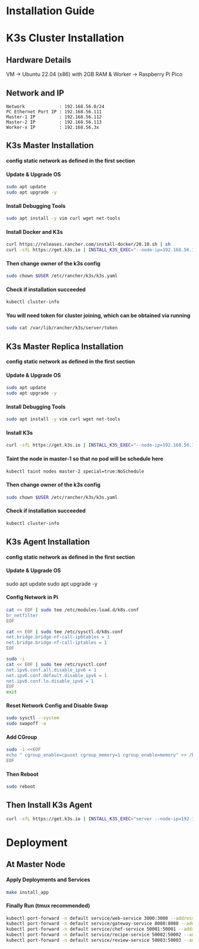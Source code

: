 # Installation Guide

# K3s Cluster Installation

## Hardware Details
VM -> Ubuntu 22.04 (x86) with 2GB RAM & 
Worker -> Raspberry Pi Pico

## Network and IP
```
Network             : 192.168.56.0/24
PC Ethernet Port IP : 192.168.56.111
Master-1 IP         : 192.168.56.112
Master-2 IP         : 192.168.56.113
Worker-x IP         : 192.168.56.3x
```

## K3s Master Installation
#### config static network as defined in the first section

#### Update & Upgrade OS
```bash
sudo apt update
sudo apt upgrade -y
```

#### Install Debugging Tools
```bash
sudo apt install -y vim curl wget net-tools
```

#### Install Docker and K3s
```bash
curl https://releases.rancher.com/install-docker/20.10.sh | sh
curl -sfL https://get.k3s.io | INSTALL_K3S_EXEC="--node-ip=192.168.56.112" K3S_ARGS="--kube-apiserver-arg=default-not-ready-toleration-seconds=5 --kube-apiserver-arg=default-unreachable-toleration-seconds=5 --kube-apiserver-arg=default-uncordon-toleration-seconds=5 --kube-apiserver-arg=default-delete-local-data-delay=5 --kube-apiserver-arg=default-pod-eviction-timeout=5s --kube-apiserver-arg=default-pod-eviction-headroom=5s" sh -s - server --cluster-init
```

#### Then change owner of the k3s config
```bash
sudo chown $USER /etc/rancher/k3s/k3s.yaml
```

#### Check if installation succeeded
```bash
kubectl cluster-info
```

#### You will need token for cluster joining, which can be obtained via running
```bash
sudo cat /var/lib/rancher/k3s/server/token
```

## K3s Master Replica Installation
#### config static network as defined in the first section

#### Update & Upgrade OS
```bash
sudo apt update
sudo apt upgrade -y
```

#### Install Debugging Tools
```bash
sudo apt install -y vim curl wget net-tools
```

#### Install K3s
```bash
curl -sfL https://get.k3s.io | INSTALL_K3S_EXEC="--node-ip=192.168.56.113" K3S_URL=https://192.168.56.112:6443 K3S_ARGS="--kube-apiserver-arg=default-not-ready-toleration-seconds=5 --kube-apiserver-arg=default-unreachable-toleration-seconds=5 --kube-apiserver-arg=default-uncordon-toleration-seconds=5 --kube-apiserver-arg=default-delete-local-data-delay=5 --kube-apiserver-arg=default-pod-eviction-timeout=5s --kube-apiserver-arg=default-pod-eviction-headroom=5s" K3S_TOKEN=<YOUR TOKEN> sh -s - server --server https://192.168.56.112:6443
```

#### Taint the node in master-1 so that no pod will be schedule here
```bash
kubectl taint nodes master-2 special=true:NoSchedule
```

#### Then change owner of the k3s config
```bash
sudo chown $USER /etc/rancher/k3s/k3s.yaml
```

#### Check if installation succeeded
```bash
kubectl cluster-info
```

## K3s Agent Installation
#### config static network as defined in the first section

#### Update & Upgrade OS
sudo apt update
sudo apt upgrade -y

#### Config Network in Pi
```bash
cat << EOF | sudo tee /etc/modules-load.d/k8s.conf
br_netfilter
EOF

cat << EOF | sudo tee /etc/sysctl.d/k8s.conf
net.bridge.bridge-nf-call-ip6tables = 1
net.bridge.bridge-nf-call-iptables = 1
EOF

sudo -i
cat << EOF | sudo tee /etc/sysctl.conf
net.ipv6.conf.all.disable_ipv6 = 1
net.ipv6.conf.default.disable_ipv6 = 1
net.ipv6.conf.lo.disable_ipv6 = 1
EOF
exit
```

#### Reset Network Config and Disable Swap
```bash
sudo sysctl --system
sudo swapoff -a
```

#### Add CGroup
```bash
sudo -i <<EOF
echo " cgroup_enable=cpuset cgroup_memory=1 cgroup_enable=memory" >> /boot/cmdline.txt
EOF
```

#### Then Reboot
```bash
sudo reboot
```

## Then Install K3s Agent
```bash
curl -sfL https://get.k3s.io | INSTALL_K3S_EXEC="server --node-ip=192.168.56.3x" K3S_URL=https://192.168.56.112:6443 K3S_TOKEN=<YOUR TOKEN> sh -
```

# Deployment

## At Master Node

#### Apply Deployments and Services
```bash
make install_app
```

#### Finally Run (tmux recommended)
```bash
kubectl port-forward -n default service/web-service 3000:3000 --address 0.0.0.0
kubectl port-forward -n default service/gateway-service 8080:8080 --address 0.0.0.0
kubectl port-forward -n default service/chef-service 50001:50001 --address 0.0.0.0
kubectl port-forward -n default service/recipe-service 50002:50002 --address 0.0.0.0
kubectl port-forward -n default service/review-service 50003:50003 --address 0.0.0.0
```
